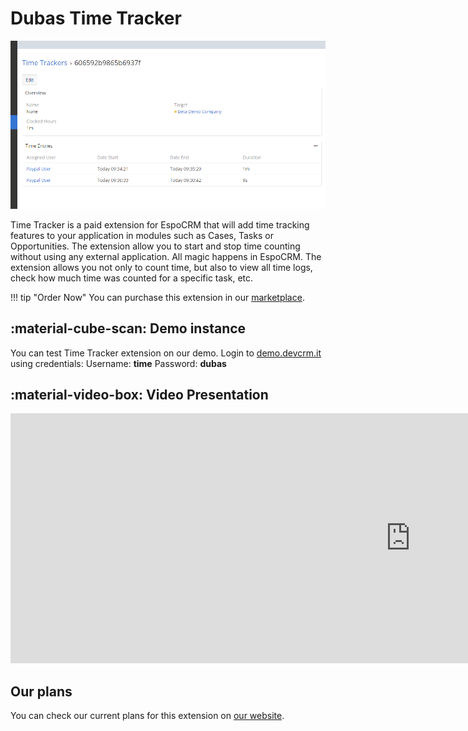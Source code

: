 # Dubas Time Tracker
![Time Tracker](../../images/time-tracker/time-tracker.png)

Time Tracker is a paid extension for EspoCRM that will add time tracking features to your application in modules such as Cases, Tasks or Opportunities. The extension allow you to start and stop time counting without using any external application. All magic happens in EspoCRM. The extension allows you not only to count time, but also to view all time logs, check how much time was counted for a specific task, etc.

!!! tip "Order Now"
    You can purchase this extension in our [marketplace](https://devcrm.it/time-tracker).

## :material-cube-scan: Demo instance
You can test Time Tracker extension on our demo. Login to [demo.devcrm.it](https://demo.devcrm.it) using credentials:
Username: **time**
Password: **dubas**

## :material-video-box: Video Presentation
<div class="video-wrapper">
  <iframe width="1280" height="400" src="https://www.youtube.com/embed/urG_ZcYL1Fk" frameborder="0" allowfullscreen></iframe>
</div>

## Our plans
You can check our current plans for this extension on [our website](https://devcrm.it/time-tracker#issues).
